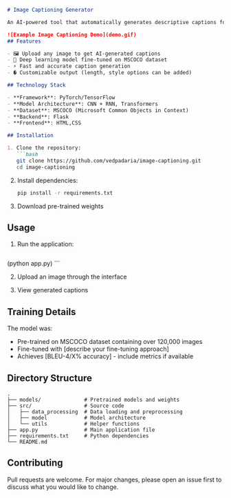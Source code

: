 ```markdown
# Image Captioning Generator

An AI-powered tool that automatically generates descriptive captions for uploaded images, trained on the MSCOCO dataset and fine-tuned for improved performance.

![Example Image Captioning Demo](demo.gif)
## Features

- 🖼️ Upload any image to get AI-generated captions
- 🤖 Deep learning model fine-tuned on MSCOCO dataset
- ⚡ Fast and accurate caption generation
- � Customizable output (length, style options can be added)

## Technology Stack

- **Framework**: PyTorch/TensorFlow 
- **Model Architecture**: CNN + RNN, Transformers
- **Dataset**: MSCOCO (Microsoft Common Objects in Context)
- **Backend**: Flask
- **Frontend**: HTML,CSS

## Installation

1. Clone the repository:
   ```bash
   git clone https://github.com/vedpadaria/image-captioning.git
   cd image-captioning
   ```

2. Install dependencies:
   ```bash
   pip install -r requirements.txt
   ```

3. Download pre-trained weights 

## Usage

1. Run the application:
   ```bash
(python app.py)   ```

2. Upload an image through the interface

3. View generated captions

## Training Details

The model was:
- Pre-trained on MSCOCO dataset containing over 120,000 images
- Fine-tuned with [describe your fine-tuning approach]
- Achieves [BLEU-4/X% accuracy] - include metrics if available

## Directory Structure

```
.
├── models/              # Pretrained models and weights
├── src/                 # Source code
│   ├── data_processing  # Data loading and preprocessing
│   ├── model            # Model architecture
│   └── utils            # Helper functions
├── app.py               # Main application file
├── requirements.txt     # Python dependencies
└── README.md
```

## Contributing

Pull requests are welcome. For major changes, please open an issue first to discuss what you would like to change.
